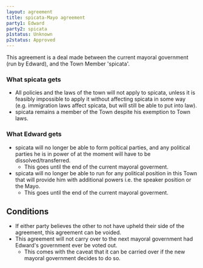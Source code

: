 ```yaml
---
layout: agreement
title: spicata-Mayo agreement
party1: Edward
party2: spicata
p1status: Unknown
p2status: Approved
---
```


This agreement is a deal made between the current mayoral government (run by Edward), and the Town Member 'spicata'.

### What spicata gets

- All policies and the laws of the town will not apply to spicata, unless it is feasibly impossible to apply it without affecting spicata in some way (e.g. immigration laws affect spicata, but will still be able to put into law).
- spicata remains a member of the Town despite his exemption to Town laws.

### What Edward gets

- spicata will no longer be able to form poltical parties, and any political parties he is in power of at the moment will have to be dissolved/transferred.
    - This goes until the end of the current mayoral goverment.
- spicata will no longer be able to run for any political position in this Town that will provide him with additional powers i.e. the speaker position or the Mayo.
    - This goes until the end of the current mayoral goverment.

## Conditions

- If either party believes the other to not have upheld their side of the agreement, this agreement can be voided.
- This agreement will not carry over to the next mayoral government had Edward's government ever be voted out.
    - This comes with the caveat that it can be carried over if the new mayoral government decides to do so.